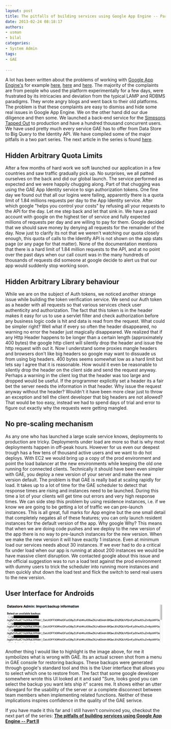 ```yaml
--- 
layout: post
title: The pitfalls of building services using Google App Engine -- Part I
date: 2013-02-24 08:18:17
authors:
- usman
- bilal
categories: 
- System Admin
tags:
- GAE

---
```


A lot has been written about the problems of working with [Google App Engine's](https://appengine.google.com/) for example [here](http://www.carlosble.com/2010/11/goodbye-google-app-engine-gae/), [here](http://3.14.by/en/read/why-google-appengine-sucks) and [here](http://www.zdnet.com/blog/google/the-problem-with-google-apps-engine/1002). The majority of the complaints are from people who used the platform experimentally for a few days, were frustrated by its intricacies and deviation from the typical LAMP and RDBMS paradigms. They wrote angry blogs and went back to their old platforms. The problem is that these complaints are easy to dismiss and hide some real issues in Google App Engine. We on the other hand did our due diligence and then some. We launched a back-end service for the [Simpsons Tapped Out](https://play.google.com/store/apps/details?id=com.ea.game.simpsons4_na) to production and have a hundred thousand concurrent users. We have used pretty much every service GAE has to offer from Data Store to Big Query to the Identity API. We have compiled some of the major pitfalls in a two part series. The next article in the series is found [here](http://techtraits.com/2013-02-24-The-problems-of-working-in-App-engine-II.html).

## Hidden Arbitrary Quota Limits

After a few months of hard work we soft launched our application in a few countries and saw traffic gradually pick up. No surprises, we all patted ourselves on the back and did our global launch. The service performed as expected and we were happily chugging along. Part of that chugging was using the GAE App Identity service to sign authorization tokens. 
One fine day we found out that all our logins were failing, apparently there is a quota limit of 1.84 millions requests per day to the App Identity service. After which google "helps you control your costs" by refusing all your requests to the API for the day. Let me step back and let that sink in. We have a paid account with google on the highest tier of service and fully expected millions of requests per day and are willing to pay for them. Google decided that we should save money by denying all requests for the remainder of the day. Now just to clarify its not that we weren't watching our quota closely enough, this quota of calls to the Identify API is not shown on the app stats page (or any page for that matter). None of the documentation mentions that there is a hard limit of 1.84 million requests to the API, and at no point over the past days when our call count was in the many hundreds of thousands of requests did someone at google decide to alert us that our app would suddenly stop working soon.   

## Hidden Arbitrary Library behaviour 

While we are on the subject of Auth tokens, we noticed another strange issue while building the token verification service. We send our Auth token as a header with all requests so that various services check user authenticity and authorization. The fact that this token is in the header makes it easy for us to use a servlet filter and check authorization before any business logic code is hit and data is read from the request. What could be simpler right? Well what if every so often the header disappeared, no warning no error the header just magically disappeared. We realized that if any Http Header happens to be longer than a certain length (approximately 400 bytes) the google http client will silently drop the header and issue the http request with out it. Now I understand some proxies mangle headers and browsers don't like big headers so google may want to dissuade us from using big headers. 400 bytes seems somewhat low as a hard limit but lets say I agree that it is reasonable. How would it even be reasonable to silently drop the header on the client side and send the request anyway. Perhaps a warning in the client log that the header was too large and dropped would be useful. If the programmer explicitly set a header its a fair bet the server needs the information in that header. Why issue the request anyway without the header? Wouldn't it have been more clear just to throw an exception and tell the client developer that big headers are not allowed? That would be too easy, instead we had to spend days of trial and error to figure out exactly why the requests were getting mangled. 
 
## No pre-scaling mechanism

As any one who has launched a large scale service knows, deployments to production are tricky. Deployments under load are more so that is why most deployments happen in off-peak hours. However for us even our deepest trough has a few tens of thousand active users and we want to do hot deploys. With EC2 we would bring up a copy of the prod environment and point the load balancer at the new environments while keeping the old one running for connected clients. Technically it should have been even simpler with GAE, you deploy a new version of your server and make the new version default. The problem is that GAE is really bad at scaling rapidly for load. It takes up to a lot of time for the GAE scheduler to detect that response times are rising and instances need to be launched. During this time a lot of your clients will get time out errors and very high response times. We can side step this problem by using residence instances, i.e. if we know we are going to be getting a lot of traffic we can pre-launch instances. This is all great, full marks for App engine but the one small detail that completely negates all of these features; you can only launch resident instances for the default version of the app.  Why google Why? This means that when we are doing code pushes and we deploy to the new version of the app there is no way to pre-launch instances for the new version. When we make the new version it will have exactly 1 instance. Even at minimum load our services needs about 30 instances. If we ever had to do a critical fix under load when our app is running at about 200 instances we would be have massive client disruption. We contacted google about this issue and the official suggestion was to run a load test against the prod environment with dummy users to trick the scheduler into running more instances and then quickly shut down the load test and flick the switch to send real users to the new version. 

## User Interface for Androids

![Backup](/assets/images/backup.jpg)

Another thing I would like to highlight is the image above, for me it symbolizes what is wrong with GAE. Its an actual screen shot from a menu in GAE console for restoring backups. These backups were generated through google's standard tool and this is the User interface that allows you to select which one to restore from. The fact that some google developer somewhere wrote this UI looked at it and said "Sure, looks good you can select the backup you want lets ship it" scares me. It shows either an utter disregard for the usability of the server or a complete disconnect between team members when implementing related functions. Neither of these implications inspires confidence in the quality of the GAE serivce.

If you have made it this far and I still haven't convinced you, checkout the next part of the series: 
**[ The pitfalls of building services using Google App Engine -- Part II](http://techtraits.com/2013-02-24-The-problems-of-working-in-App-engine-II.html)**